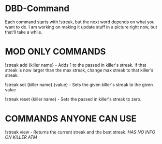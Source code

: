 # DBD-Command

Each command starts with !streak, but the next word depends on what you want to do. I am working on making it update stuff in a picture right now, but that'll take a while.
# MOD ONLY COMMANDS
!streak add {killer name} - Adds 1 to the passed in killer's streak. If that streak is now larger than the max streak, change max streak to that killer's streak.
  
!streak set {killer name} {value} - Sets the given killer's streak to the given value
  
!streak reset {killer name} - Sets the passed in killer's streak to zero.

# COMMANDS ANYONE CAN USE
!streak view - Returns the current streak and the best streak. *HAS NO INFO ON KILLER ATM*
